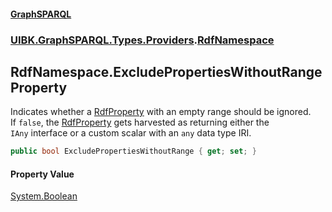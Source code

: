 #### [GraphSPARQL](./index.md 'index')
### [UIBK.GraphSPARQL.Types.Providers](./UIBK-GraphSPARQL-Types-Providers.md 'UIBK.GraphSPARQL.Types.Providers').[RdfNamespace](./UIBK-GraphSPARQL-Types-Providers-RdfNamespace.md 'UIBK.GraphSPARQL.Types.Providers.RdfNamespace')
## RdfNamespace.ExcludePropertiesWithoutRange Property
Indicates whether a [RdfProperty](./UIBK-GraphSPARQL-Types-Providers-RdfProperty.md 'UIBK.GraphSPARQL.Types.Providers.RdfProperty') with an empty range should be ignored.  
If `false`, the [RdfProperty](./UIBK-GraphSPARQL-Types-Providers-RdfProperty.md 'UIBK.GraphSPARQL.Types.Providers.RdfProperty') gets harvested as returning either the  
`IAny` interface or a custom scalar with an `any` data type IRI.  
```csharp
public bool ExcludePropertiesWithoutRange { get; set; }
```
#### Property Value
[System.Boolean](https://docs.microsoft.com/en-us/dotnet/api/System.Boolean 'System.Boolean')  
